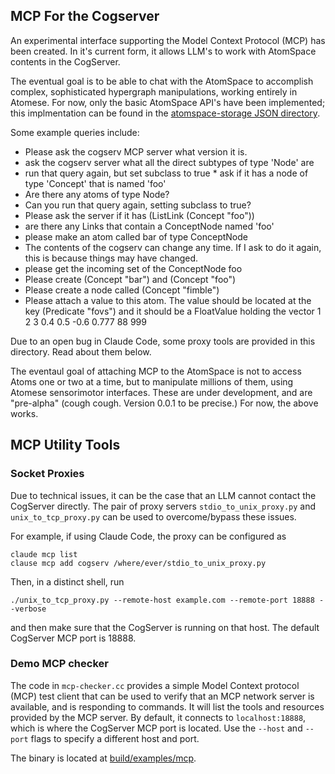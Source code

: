 MCP For the Cogserver
---------------------
An experimental interface supporting the Model Context Protocol (MCP)
has been created. In it's current form, it allows LLM's to work with
AtomSpace contents in the CogServer.

The eventual goal is to be able to chat with the AtomSpace to accomplish
complex, sophisticated hypergraph manipulations, working entirely in
Atomese. For now, only the basic AtomSpace API's have been implemented;
this implmentation can be found in the [atomspace-storage JSON
directory](https://github.com/opencog/atomspace-storage/tree/master/opencog/persist/json).

Some example queries include:
* Please ask the cogserv MCP server what version it is.
* ask the cogserv server what all the direct subtypes of type 'Node' are
* run that query again, but set subclass to true
* ask if it has a node of type 'Concept' that is named 'foo'
* Are there any atoms of type Node?
* Can you run that query again, setting subclass to true?
* Please ask the server if it has (ListLink (Concept "foo"))
* are there any Links that contain a ConceptNode named 'foo'
* please make an atom called bar of type ConceptNode
* The contents of the cogserv can change any time. If I ask to do it
  again, this is because things may have changed.
* please get the incoming set of the ConceptNode foo
* Please create (Concept "bar") and (Concept "foo")
* Please create a node called (Concept "fimble")
* Please attach a value to this atom. The value should be located at
  the key (Predicate "fovs") and it should be a FloatValue holding the
  vector 1 2 3 0.4 0.5 -0.6 0.777 88 999

Due to an open bug in Claude Code, some proxy tools are provided in this
directory. Read about them below.

The eventaul goal of attaching MCP to the AtomSpace is not to access
Atoms one or two at a time, but to manipulate millions of them, using
Atomese sensorimotor interfaces. These are under development, and are
"pre-alpha" (cough cough. Version 0.0.1 to be precise.) For now, the
above works.

MCP Utility Tools
-----------------

### Socket Proxies
Due to technical issues, it can be the case that an LLM cannot contact the
CogServer directly. The pair of proxy servers `stdio_to_unix_proxy.py`
and `unix_to_tcp_proxy.py` can be used to overcome/bypass these issues.

For example, if using Claude Code, the proxy can be configured as
```
claude mcp list
clause mcp add cogserv /where/ever/stdio_to_unix_proxy.py
```
Then, in a distinct shell, run
```
./unix_to_tcp_proxy.py --remote-host example.com --remote-port 18888 --verbose
```
and then make sure that the CogServer is running on that host. The
default CogServer MCP port is 18888.

### Demo MCP checker
The code in `mcp-checker.cc` provides a simple Model Context protocol
(MCP) test client that can be used to verify that an MCP network server
is available, and is responding to commands.  It will list the tools
and resources provided by the MCP server. By default, it connects to
`localhost:18888`, which is where the CogServer MCP port is located.
Use the `--host` and `--port` flags to specify a different host and
port.

The binary is located at [build/examples/mcp](../../build/examples/mcp).
